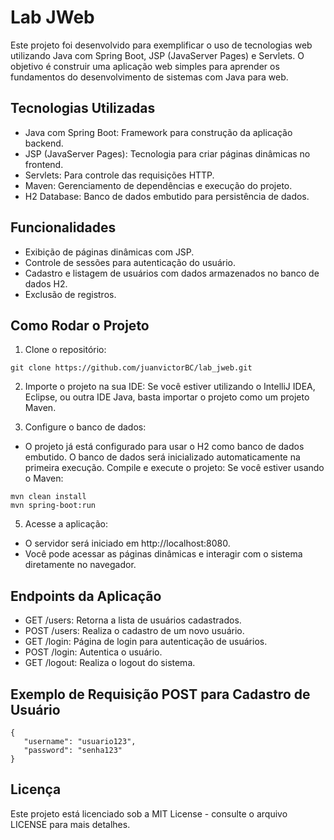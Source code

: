 # Lab JWeb
Este projeto foi desenvolvido para exemplificar o uso de tecnologias web utilizando Java com Spring Boot, JSP (JavaServer Pages) e Servlets. O objetivo é construir uma aplicação web simples para aprender os fundamentos do desenvolvimento de sistemas com Java para web.

## Tecnologias Utilizadas
- Java com Spring Boot: Framework para construção da aplicação backend.
- JSP (JavaServer Pages): Tecnologia para criar páginas dinâmicas no frontend.
- Servlets: Para controle das requisições HTTP.
- Maven: Gerenciamento de dependências e execução do projeto.
- H2 Database: Banco de dados embutido para persistência de dados.
 
## Funcionalidades

- Exibição de páginas dinâmicas com JSP.
- Controle de sessões para autenticação do usuário.
- Cadastro e listagem de usuários com dados armazenados no banco de dados H2.
- Exclusão de registros.

  
## Como Rodar o Projeto

1. Clone o repositório:

```
git clone https://github.com/juanvictorBC/lab_jweb.git
```
2. Importe o projeto na sua IDE: Se você estiver utilizando o IntelliJ IDEA, Eclipse, ou outra IDE Java, basta importar o projeto como um projeto Maven.

3. Configure o banco de dados:
- O projeto já está configurado para usar o H2 como banco de dados embutido. O banco de dados será inicializado automaticamente na primeira execução.
Compile e execute o projeto: Se você estiver usando o Maven:
```
mvn clean install
mvn spring-boot:run
```
5. Acesse a aplicação:

- O servidor será iniciado em http://localhost:8080.
- Você pode acessar as páginas dinâmicas e interagir com o sistema diretamente no navegador.

## Endpoints da Aplicação

- GET /users: Retorna a lista de usuários cadastrados.
- POST /users: Realiza o cadastro de um novo usuário.
- GET /login: Página de login para autenticação de usuários.
- POST /login: Autentica o usuário.
- GET /logout: Realiza o logout do sistema.
  
## Exemplo de Requisição POST para Cadastro de Usuário
```
{
   "username": "usuario123",
   "password": "senha123"
}
```
## Licença
Este projeto está licenciado sob a MIT License - consulte o arquivo LICENSE para mais detalhes.
